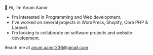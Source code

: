 👋 Hi, I’m Anum Aamir
- I’m interested in Programming and Web development.
- I've worked on several projects in WordPress, Shopify, Core PHP & Laravel.
- I’m looking to collaborate on software projects and website development.

Reach me at anum.aamir236@gmail.com

<!---
anuum23/anuum23 is a ✨ special ✨ repository because its `README.md` (this file) appears on your GitHub profile.
You can click the Preview link to take a look at your changes.
--->

